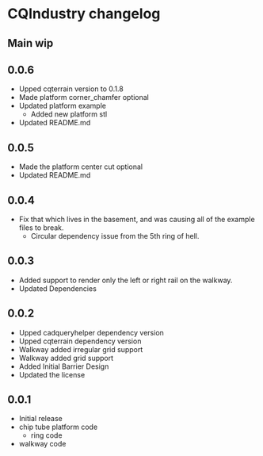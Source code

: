 # CQIndustry changelog

## Main wip

## 0.0.6
* Upped cqterrain version to 0.1.8
* Made platform corner_chamfer optional
* Updated platform example
  * Added new platform stl
* Updated README.md 

## 0.0.5
* Made the platform center cut optional
* Updated README.md

## 0.0.4
* Fix that which lives in the basement, and was causing all of the example files to break.
  * Circular dependency issue from the 5th ring of hell.

## 0.0.3
* Added support to render only the left or right rail on the walkway.
* Updated Dependencies

## 0.0.2
* Upped cadqueryhelper dependency version
* Upped cqterrain dependency version
* Walkway added irregular grid support
* Walkway added grid support
* Added Initial Barrier Design
* Updated the license

## 0.0.1
* Initial release
* chip tube platform code
  * ring code
* walkway code
